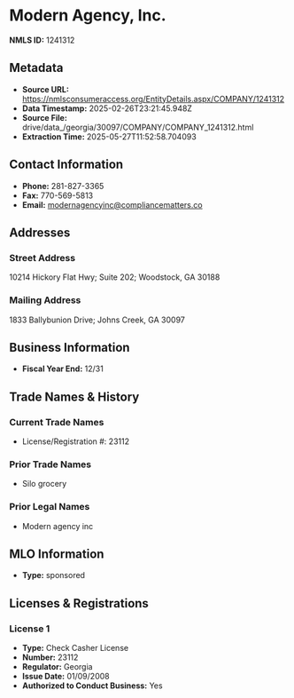 # Modern Agency, Inc.

**NMLS ID:** 1241312

## Metadata
- **Source URL:** https://nmlsconsumeraccess.org/EntityDetails.aspx/COMPANY/1241312
- **Data Timestamp:** 2025-02-26T23:21:45.948Z
- **Source File:** drive/data_/georgia/30097/COMPANY/COMPANY_1241312.html
- **Extraction Time:** 2025-05-27T11:52:58.704093

## Contact Information
- **Phone:** 281-827-3365
- **Fax:** 770-569-5813
- **Email:** modernagencyinc@compliancematters.co

## Addresses
### Street Address
10214 Hickory Flat Hwy; Suite 202; Woodstock, GA 30188

### Mailing Address
1833 Ballybunion Drive; Johns Creek, GA 30097

## Business Information
- **Fiscal Year End:** 12/31

## Trade Names & History
### Current Trade Names
- License/Registration #: 23112

### Prior Trade Names
- Silo grocery

### Prior Legal Names
- Modern agency inc

## MLO Information
- **Type:** sponsored

## Licenses & Registrations

### License 1
- **Type:** Check Casher License
- **Number:** 23112
- **Regulator:** Georgia
- **Issue Date:** 01/09/2008
- **Authorized to Conduct Business:** Yes
